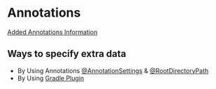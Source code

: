 # Annotations

[Added Annotations Information](added_anno.md)

## Ways to specify extra data

- By Using Annotations
  [@AnnotationSettings](src%2Fmain%2Fjava%2Fmmc%2Fannotations%2FModAnnotations.java#192) & [@RootDirectoryPath](src%2Fmain%2Fjava%2Fmmc%2Fannotations%2FModAnnotations.java#179)
- By Using [Gradle Plugin](..%2FgradlePlugin%2FREADME.md)